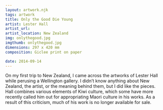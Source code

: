 ```yaml
---
layout: artwork.njk
tags: artwork
title: Only the Good Die Young
artist: Lester Hall
artist_url: 
artist_location: New Zealand
img: onlythegood.jpg
imgthumb: onlythegood.jpg
dimensions: 297 x 420 mm
composition: Giclee print on paper

date: 2014-09-14
---
```


On my first trip to New Zealand, I came across the artworks of Lester Hall while perusing a Wellington gallery. I didn’t know anything about New Zealand, the artist, or the meaning behind them, but I did like the pieces. Hall combines various elements of Kiwi culture, which some have more recently called him out for appropriating Maori culture in his works. As a result of this criticism, much of his work is no longer available for sale.
